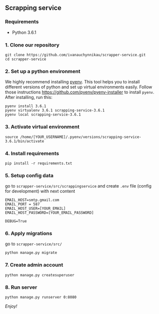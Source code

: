 ## Scrapping service

### Requirements
* Python 3.6.1

### 1. Clone our repository
    git clone https://github.com/ivanauchynnikau/scrapper-service.git
    cd scrapper-service

### 2. Set up a python environment
We highly recommend installing [pyenv](https://github.com/pyenv/pyenv). 
This tool helps you to install different versions of python and set up 
virtual environments easily. Follow those instructions https://github.com/pyenv/pyenv-installer 
to install `pyenv`. After installing, run this:

    pyenv install 3.6.1
    pyenv virtualenv 3.6.1 scrapping-service-3.6.1
    pyenv local scrapping-service-3.6.1
    
### 3. Activate virtual environment
    source /home/[YOUR_USERNAME]/.pyenv/versions/scrapping-service-3.6.1/bin/activate
    
    
### 4. Install requirements
    pip install -r requirements.txt
    
### 5. Setup config data
go to `scrapper-service/src/scrappingservice` and create `.env` file (config for development) 
with next content

    EMAIL_HOST=smtp.gmail.com
    EMAIL_PORT = 587
    EMAIL_HOST_USER=[YOUR_EMAIL]
    EMAIL_HOST_PASSWORD=[YOUR_EMAIL_PASSWORD]
    
    DEBUG=True    
    
### 6. Apply migrations    
go to `scrapper-service/src/`

    python manage.py migrate
    
### 7. Create admin account
    python manage.py createsuperuser    
    
### 8. Run server    
    python manage.py runserver 0:8080

*Enjoy!*


    
     





